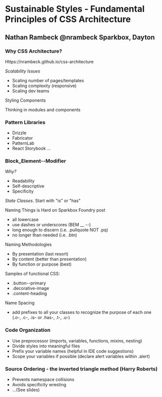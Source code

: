 # Sustainable Styles - Fundamental Principles of CSS Architecture
## Nathan Rambeck @nrambeck Sparkbox, Dayton

### Why CSS Architecture?

Https://nrambeck.github.io/css-architecture

_Scalability Issues_
* Scaling number of pages/templates
* Scaling complexity (responsive)
* Scaling dev teams

Styling Components

Thinking in modules and components

### Pattern Libraries
* Drizzle
* Fabricator
* PatternLab
* React Storybook
...

### Block_Element--Modifier
_Why?_
* Readability
* Self-descriptive
* Specificity

_State Classes_. 
Start with "is" or "has"

Naming Things is Hard on Sparkbox Foundry post
* all lowercase
* use dashes or underscores (BEM __ --)
* long enough to discern (i.e. .pullquote NOT .pq)
* no longer than needed (i.e. .btn)

Naming Methodologies
* By presentation (last resort)
* By content (better than presentation)
* By function or purpose (best)

Samples of functional CSS:
* .button--primary
* .decorative-image
* .content-heading

Name Spacing
* add prefixes to all your classes to recognize the purpose of each one (.o-, .c-, .is- or .has-, .t-, .u-)

### Code Organization
* Use preprocessor (imports, variables, functions, mixins, nesting)
* Divide styles into meaningful files
* Prefix your variable names (helpful in IDE code suggestions)
* Scope your variables if possible (declare alert variables within .alert)

### Source Ordering - the inverted triangle method (Harry Roberts)
* Prevents namespace collisions
* Avoids specificity wresting
* ...(See slides)
